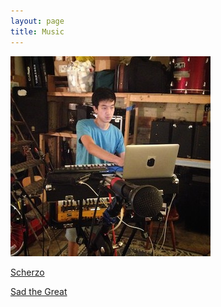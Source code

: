 ```yaml
---
layout: page
title: Music
---
```


![synth](/assets/synthtagram.jpg)

[Scherzo](http://scherzobk.bandcamp.com/)

[Sad the Great](https://sadthegreat.bandcamp.com/music)


